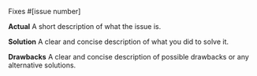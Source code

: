 Fixes #[issue number]

**Actual**
A short description of what the issue is.

**Solution**
A clear and concise description of what you did to solve it.

**Drawbacks**
A clear and concise description of possible drawbacks or any alternative solutions.
